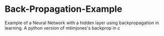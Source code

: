 # Back-Propagation-Example
Example of a Neural Network with a hidden layer using backpropagation in learning.
A python version of mtimjones's backprop in c
